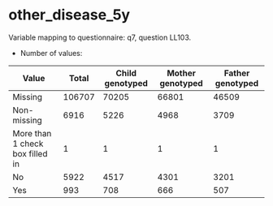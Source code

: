 # other_disease_5y
Variable mapping to questionnaire: q7, question LL103.
- Number of values:

| Value | Total | Child genotyped | Mother genotyped | Father genotyped |
| ----- | ----- | --------------- | ---------------- | ---------------- |
| Missing | 106707 | 70205 | 66801 | 46509 |
| Non-missing | 6916 | 5226 | 4968 | 3709 |
| More than 1 check box filled in | 1 | 1 | 1 |1 |
| No | 5922 | 4517 | 4301 |3201 |
| Yes | 993 | 708 | 666 |507 |



